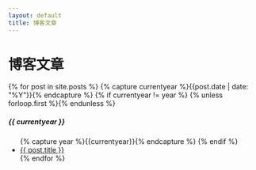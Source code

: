 ```yaml
---
layout: default
title: 博客文章
---
```

<div class="page-content wc-container">
<h1>博客文章</h1>  
    {% for post in site.posts %}
        {% capture currentyear %}{{post.date | date: "%Y"}}{% endcapture %}
            {% if currentyear != year %}
                {% unless forloop.first %}</ul>{% endunless %}
                    <h5>{{ currentyear }}</h5>
                    <ul class="posts">
                        {% capture year %}{{currentyear}}{% endcapture %} 
            {% endif %}
            <li><a href="{{ post.url | prepend: site.baseurl }}">{{ post.title }}</a></li>
    {% endfor %}
</div>
